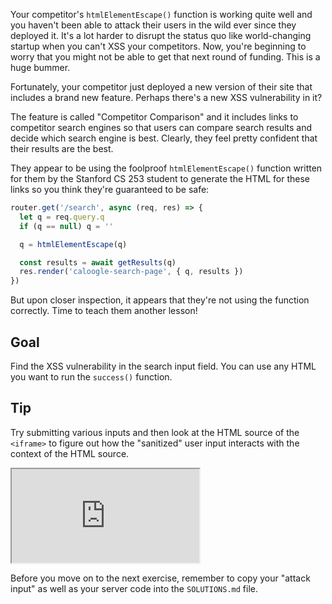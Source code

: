 Your competitor's `htmlElementEscape()` function is working quite well and you haven't been able to attack their users in the wild ever since they deployed it. It's a lot harder to disrupt the status quo like world-changing startup when you can't XSS your competitors. Now, you're beginning to worry that you might not be able to get that next round of funding. This is a huge bummer.

Fortunately, your competitor just deployed a new version of their site that includes a brand new feature. Perhaps there's a new XSS vulnerability in it?

The feature is called "Competitor Comparison" and it includes links to competitor search engines so that users can compare search results and decide which search engine is best. Clearly, they feel pretty confident that their results are the best.

They appear to be using the foolproof `htmlElementEscape()` function written for them by the Stanford CS 253 student to generate the HTML for these links so you think they're guaranteed to be safe:

```js
router.get('/search', async (req, res) => {
  let q = req.query.q
  if (q == null) q = ''

  q = htmlElementEscape(q)

  const results = await getResults(q)
  res.render('caloogle-search-page', { q, results })
})
```

But upon closer inspection, it appears that they're not using the function correctly. Time to teach them another lesson!

## Goal

Find the XSS vulnerability in the search input field. You can use any HTML you want to run the `success()` function.

## Tip

Try submitting various inputs and then look at the HTML source of the `<iframe>` to figure out how the "sanitized" user input interacts with the context of the HTML source.

<iframe src='http://localhost:4100'></iframe>

Before you move on to the next exercise, remember to copy your "attack input" as well as your server code into the `SOLUTIONS.md` file.
